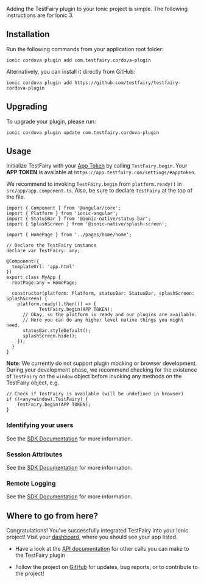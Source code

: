 Adding the TestFairy plugin to your Ionic project is simple. The following instructions are for Ionic 3.

## Installation

Run the following commands from your application root folder:

```
ionic cordova plugin add com.testfairy.cordova-plugin
```

Alternatively, you can install it directly from GitHub:

```
ionic cordova plugin add https://github.com/testfairy/testfairy-cordova-plugin
```

## Upgrading

To upgrade your plugin, please run:

```
ionic cordova plugin update com.testfairy.cordova-plugin
```

## Usage

Initialize TestFairy with your [App Token](https://app.testfairy.com/settings/#apptoken) by calling `TestFairy.begin`. Your **APP TOKEN** is available at `https://app.testfairy.com/settings/#apptoken`.

We recommend to invoking `TestFairy.begin` from `platform.ready()` in `src/app/app.component.ts`. Also, be sure to declare `TestFairy` at the top of the file.

```
import { Component } from '@angular/core';
import { Platform } from 'ionic-angular';
import { StatusBar } from '@ionic-native/status-bar';
import { SplashScreen } from '@ionic-native/splash-screen';

import { HomePage } from '../pages/home/home';

// Declare the TestFairy instance
declare var TestFairy: any;

@Component({
  templateUrl: 'app.html'
})
export class MyApp {
  rootPage:any = HomePage;

  constructor(platform: Platform, statusBar: StatusBar, splashScreen: SplashScreen) {
    platform.ready().then(() => {
			TestFairy.begin(APP TOKEN);
      // Okay, so the platform is ready and our plugins are available.
      // Here you can do any higher level native things you might need.
      statusBar.styleDefault();
      splashScreen.hide();
    });
  }
}
```

**Note**: We currently do not support plugin mocking or browser development. During your development phase, we recommend checking for the existence of `TestFairy` on the `window` object before invoking any methods on the TestFairy object, e.g.

```
// Check if TestFairy is available (will be undefined in browser)
if ((<any>window).TestFairy) {
	TestFairy.begin(APP TOKEN);
}
```

### Identifying your users

See the [SDK Documentation](https://docs.testfairy.com/SDK/Identifying_Your_Users.html#cordova) for more information.

### Session Attributes

See the [SDK Documentation](https://docs.testfairy.com/SDK/Session_Attributes.html#cordova) for more information.

### Remote Logging

See the [SDK Documentation](https://docs.testfairy.com/SDK/Remote_Logging.html#cordova) for more information.

## Where to go from here?

Congratulations! You've successfully integrated TestFairy into your Ionic project! Visit your [dashboard](http://app.testfairy.com/), where you should see your app listed.

* Have a look at the [API documentation](https://github.com/testfairy/testfairy-cordova-plugin/blob/master/www/testfairy.js) for other calls you can make to the TestFairy plugin

* Follow the project on [GitHub](https://github.com/testfairy/testfairy-cordova-plugin) for updates, bug reports, or to contribute to the project!
